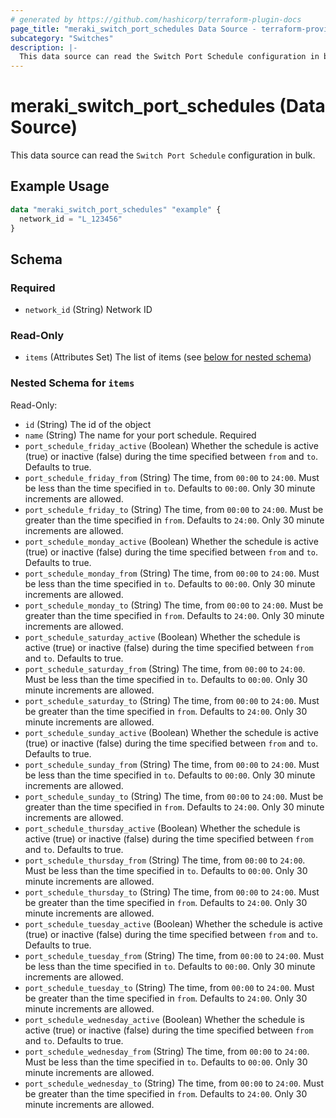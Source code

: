 ```yaml
---
# generated by https://github.com/hashicorp/terraform-plugin-docs
page_title: "meraki_switch_port_schedules Data Source - terraform-provider-meraki"
subcategory: "Switches"
description: |-
  This data source can read the Switch Port Schedule configuration in bulk.
---
```


# meraki_switch_port_schedules (Data Source)

This data source can read the `Switch Port Schedule` configuration in bulk.

## Example Usage

```terraform
data "meraki_switch_port_schedules" "example" {
  network_id = "L_123456"
}
```

<!-- schema generated by tfplugindocs -->
## Schema

### Required

- `network_id` (String) Network ID

### Read-Only

- `items` (Attributes Set) The list of items (see [below for nested schema](#nestedatt--items))

<a id="nestedatt--items"></a>
### Nested Schema for `items`

Read-Only:

- `id` (String) The id of the object
- `name` (String) The name for your port schedule. Required
- `port_schedule_friday_active` (Boolean) Whether the schedule is active (true) or inactive (false) during the time specified between `from` and `to`. Defaults to true.
- `port_schedule_friday_from` (String) The time, from `00:00` to `24:00`. Must be less than the time specified in `to`. Defaults to `00:00`. Only 30 minute increments are allowed.
- `port_schedule_friday_to` (String) The time, from `00:00` to `24:00`. Must be greater than the time specified in `from`. Defaults to `24:00`. Only 30 minute increments are allowed.
- `port_schedule_monday_active` (Boolean) Whether the schedule is active (true) or inactive (false) during the time specified between `from` and `to`. Defaults to true.
- `port_schedule_monday_from` (String) The time, from `00:00` to `24:00`. Must be less than the time specified in `to`. Defaults to `00:00`. Only 30 minute increments are allowed.
- `port_schedule_monday_to` (String) The time, from `00:00` to `24:00`. Must be greater than the time specified in `from`. Defaults to `24:00`. Only 30 minute increments are allowed.
- `port_schedule_saturday_active` (Boolean) Whether the schedule is active (true) or inactive (false) during the time specified between `from` and `to`. Defaults to true.
- `port_schedule_saturday_from` (String) The time, from `00:00` to `24:00`. Must be less than the time specified in `to`. Defaults to `00:00`. Only 30 minute increments are allowed.
- `port_schedule_saturday_to` (String) The time, from `00:00` to `24:00`. Must be greater than the time specified in `from`. Defaults to `24:00`. Only 30 minute increments are allowed.
- `port_schedule_sunday_active` (Boolean) Whether the schedule is active (true) or inactive (false) during the time specified between `from` and `to`. Defaults to true.
- `port_schedule_sunday_from` (String) The time, from `00:00` to `24:00`. Must be less than the time specified in `to`. Defaults to `00:00`. Only 30 minute increments are allowed.
- `port_schedule_sunday_to` (String) The time, from `00:00` to `24:00`. Must be greater than the time specified in `from`. Defaults to `24:00`. Only 30 minute increments are allowed.
- `port_schedule_thursday_active` (Boolean) Whether the schedule is active (true) or inactive (false) during the time specified between `from` and `to`. Defaults to true.
- `port_schedule_thursday_from` (String) The time, from `00:00` to `24:00`. Must be less than the time specified in `to`. Defaults to `00:00`. Only 30 minute increments are allowed.
- `port_schedule_thursday_to` (String) The time, from `00:00` to `24:00`. Must be greater than the time specified in `from`. Defaults to `24:00`. Only 30 minute increments are allowed.
- `port_schedule_tuesday_active` (Boolean) Whether the schedule is active (true) or inactive (false) during the time specified between `from` and `to`. Defaults to true.
- `port_schedule_tuesday_from` (String) The time, from `00:00` to `24:00`. Must be less than the time specified in `to`. Defaults to `00:00`. Only 30 minute increments are allowed.
- `port_schedule_tuesday_to` (String) The time, from `00:00` to `24:00`. Must be greater than the time specified in `from`. Defaults to `24:00`. Only 30 minute increments are allowed.
- `port_schedule_wednesday_active` (Boolean) Whether the schedule is active (true) or inactive (false) during the time specified between `from` and `to`. Defaults to true.
- `port_schedule_wednesday_from` (String) The time, from `00:00` to `24:00`. Must be less than the time specified in `to`. Defaults to `00:00`. Only 30 minute increments are allowed.
- `port_schedule_wednesday_to` (String) The time, from `00:00` to `24:00`. Must be greater than the time specified in `from`. Defaults to `24:00`. Only 30 minute increments are allowed.
